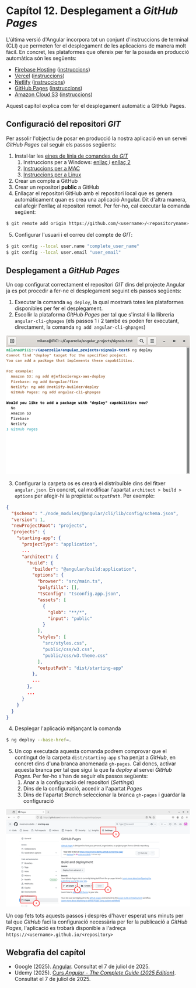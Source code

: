 # Capítol 12. Desplegament a *GitHub Pages*
L'última versió d'Angular incorpora tot un conjunt d'instruccions de terminal (CLI) que permeten fer el desplegament de les aplicacions de manera molt fàcil. En concret, les plataformes que ofereix per fer la posada en producció automàtica són les següents:
* [Firebase Hosting](https://firebase.google.com/docs/hosting) ([instruccions](https://www.npmjs.com/package/@angular/fire))
* [Vercel](https://vercel.com/solutions/angular) ([instruccions](https://github.com/vercel/vercel/tree/main/examples/angular))
* [Netlify](https://www.netlify.com/) ([instruccions](https://www.npmjs.com/package/@netlify-builder/deploy))
* [GitHub Pages](https://pages.github.com/) ([instruccions](https://npmjs.org/package/angular-cli-ghpages))
* [Amazon Cloud S3](https://aws.amazon.com/s3/?nc2=h_ql_prod_st_s3) ([instruccions](https://www.npmjs.com/package/@jefiozie/ngx-aws-deploy))

Aquest capítol explica com fer el desplegament automàtic a GitHub Pages.

## Configuració del repositori *GIT*
Per assolir l'objectiu de posar en producció la nostra aplicació en un servei *GitHub Pages* cal seguir els passos següents:
1. Instal·lar les [eines de línia de comandes de *GIT*](https://git-scm.com/book/en/v2/Getting-Started-Installing-Git)
   1. Instruccions per a Windows: [enllaç ](https://gitforwindows.org/) i [enllaç 2](https://github.com/apps/desktop)
   2. [Instruccions per a MAC](https://git-scm.com/downloads/mac)
   3. [Instruccions per a Linux](https://git-scm.com/downloads/linux)
2. Crear un compte a GitHub
3. Crear un repositori **public** a GitHub
4. Enllaçar el repositori GitHub amb el repositori local que es genera automàticament quan es crea una aplicació Angular. Dit d'altra manera, cal afegir l'enllaç al repositori remot. Per fer-ho, cal executar la comanda següent:

```bash
$ git remote add origin https://github.com/<username>/<repositoryname>.git
```

5. Configurar l'usuari i el correu del compte de *GIT*:

```bash
$ git config --local user.name "complete_user_name"
$ git config --local user.email "user_email"
```

## Desplegament a *GitHub Pages*
Un cop configurat correctament el repositori *GIT* dins del projecte Angular ja es pot procedir a fer-ne el desplegament seguint els passos següents:
1. Executar la comanda `ng deploy`, la qual mostrarà totes les plataformes disponibles per fer el desplegament.
2. Escollir la plataforma *GitHub Pages* per tal que s'instal·li la llibreria `angular-cli-ghpages` (els passos 1 i 2 també es poden fer executant, directament, la comanda `ng add angular-cli-ghpages`)

![Procés de configuració de la comanda `ng deploy`](img/ch12/deploy_platform.png)

3. Configurar la carpeta os es crearà el distribuïble dins del fitxer `angular.json`. En concret, cal modificar l'apartat `architect > build > options` per afegir-hi la propietat `outputPath`. Per exemple:

```json
{
  "$schema": "./node_modules/@angular/cli/lib/config/schema.json",
  "version": 1,
  "newProjectRoot": "projects",
  "projects": {
    "starting-app": {
      "projectType": "application",
      ...
      "architect": {
        "build": {
          "builder": "@angular/build:application",
          "options": {
            "browser": "src/main.ts",
            "polyfills": [],
            "tsConfig": "tsconfig.app.json",
            "assets": [
              {
                "glob": "**/*",
                "input": "public"
              }
            ],
            "styles": [
              "src/styles.css",
              "public/css/w3.css",
              "public/css/w3.theme.css"
            ],
            "outputPath": "dist/starting-app"
          },
          ...
        },
        ...
      }
    }
  }
}
```

4. Desplegar l'aplicació mitjançant la comanda

```bash
$ ng deploy --base-href=.
```

5. Un cop executada aquesta comanda podrem comprovar que el contingut de la carpeta `dist/starting-app` s'ha penjat a *GitHub*, en concret dins d'una branca anomenada `gh-pages`. Cal doncs, activar aquesta branca per tal que sigui la que fa *deploy* al servei *GitHub Pages*. Per fer-ho s'han de seguir els passos següents:
   1. Anar a la configuració del repositori (*Settings*)
   2. Dins de la configuració, accedir a l'apartat *Pages*
   3. Dins de l'apartat *Branch* seleccionar la branca `gh-pages` i guardar la configuració

![Procés de configuració de *GitHub Pages*](img/ch12/gh_pages_config.png)

Un cop fets tots aquests passos i després d'haver esperat uns minuts per tal que *GitHub* faci la configuració necessària per fer la publicació a *GitHub Pages*, l'aplicació es trobarà disponible a l'adreça `https://<username>.github.io/<repository>`

## Webgrafia del capítol
* Google (2025). [Angular](https://angular.dev/). Consultat el 7 de juliol de 2025.
* Udemy (2025). [Curs *Angular - The Complete Guide (2025 Edition)*](https://www.udemy.com/course/the-complete-guide-to-angular-2/). Consultat el 7 de juliol de 2025.

<!--https://gitforwindows.org/
https://git-scm.com/downloads/linux-->